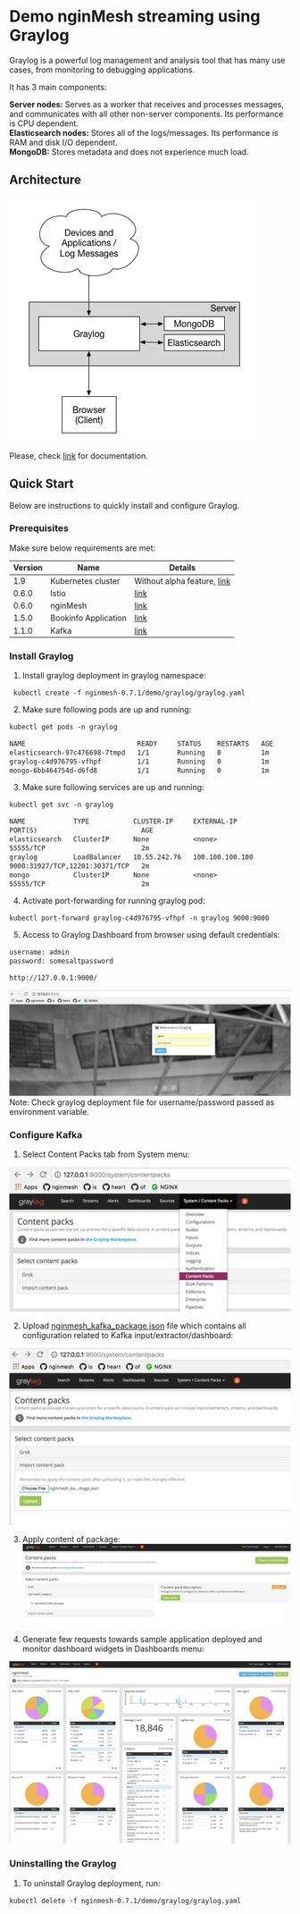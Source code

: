 # Demo nginMesh streaming using Graylog

Graylog is a powerful log management and analysis tool that has many use cases, from monitoring to debugging applications.

It has 3 main components:

**Server nodes:** Serves as a worker that receives and processes messages, and communicates with all other non-server components. Its performance is CPU dependent. <br>
**Elasticsearch nodes:** Stores all of the logs/messages. Its performance is RAM and disk I/O dependent.<br>
**MongoDB:** Stores metadata and does not experience much load.

## Architecture

![Alt text](images/graylog.png?raw=true "Graylog Architecture") 

Please, check [link](http://docs.graylog.org/en/2.4/) for documentation.

## Quick Start
Below are instructions to quickly install and configure Graylog.

### Prerequisites
Make sure below requirements are met:
  
  | Version | Name | Details |
  | --- | ------ | ------ |
  |1.9|Kubernetes cluster|Without alpha feature, [link](https://istio.io/docs/setup/kubernetes/quick-start.html#google-kubernetes-engine)|
  |0.6.0|Istio|[link](https://istio.io/docs/setup/kubernetes/quick-start.html)|
  |0.6.0|nginMesh|[link](https://github.com/nginmesh/nginmesh/blob/master/README.md)|
  |1.5.0|Bookinfo Application|[link](https://github.com/istio/istio/blob/master/samples/bookinfo/src)|
  |1.1.0|Kafka|[link](https://kafka.apache.org/downloadsc)|

### Install Graylog
1. Install graylog deployment in graylog namespace:
```
 kubectl create -f nginmesh-0.7.1/demo/graylog/graylog.yaml
```
2. Make sure following pods are up and running:

```
kubectl get pods -n graylog
```
```
NAME                            READY     STATUS    RESTARTS   AGE
elasticsearch-97c476698-7tmpd   1/1       Running   0          1m
graylog-c4d976795-vfhpf         1/1       Running   0          1m
mongo-6bb464754d-d6fd8          1/1       Running   0          1m
```
3. Make sure following services are up and running: 
```
kubectl get svc -n graylog
```
```
NAME            TYPE           CLUSTER-IP     EXTERNAL-IP       PORT(S)                          AGE
elasticsearch   ClusterIP      None           <none>            55555/TCP                        2m
graylog         LoadBalancer   10.55.242.76   100.100.100.100   9000:31927/TCP,12201:30371/TCP   2m
mongo           ClusterIP      None           <none>            55555/TCP                        2m

```

4. Activate port-forwarding for running graylog pod:
```
kubectl port-forward graylog-c4d976795-vfhpf -n graylog 9000:9000
```

5. Access to Graylog Dashboard from browser using default credentials:
 ```
username: admin
password: somesaltpassword
```
```
http://127.0.0.1:9000/
```
![Alt text](images/1_login.png?raw=true "Login")
Note: Check graylog deployment file for username/password passed as environment variable. 


### Configure Kafka
1. Select Content Packs tab from System menu:

![Alt text](images/2_content_packs.png?raw=true "Content Packs")

2. Upload  [nginmesh_kafka_package.json](nginmesh_kafka_package.json) file which contains all configuration related to Kafka input/extractor/dashboard:

![Alt text](images/3_upload_package.png?raw=true "Upload Packs")

3. Apply content of package:
![Alt text](images/4_apply_content.png?raw=true "Apply Content ")

4. Generate few requests towards sample application deployed and monitor dashboard widgets in Dashboards menu:

![Alt text](images/5_dashboard.png?raw=true "Dashboard ")


### Uninstalling the Graylog
1. To uninstall Graylog deployment, run:
``` 
kubectl delete -f nginmesh-0.7.1/demo/graylog/graylog.yaml
```

